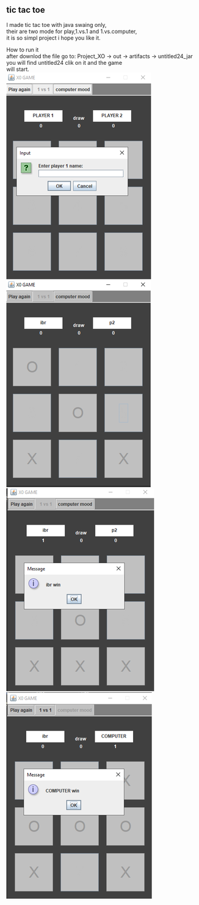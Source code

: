 <h2>tic tac toe<br></h2>
I made tic tac toe with java swaing only,<br>
their are two mode for play,1.vs.1 and 1.vs.computer,<br>
it is so simpl project i hope you like it.<br>

How to run it<br>
after downlod the file go to:
Project_XO -> out -> artifacts -> untitled24_jar
you will find untitled24 clik on it and the game<br>
will start.<br>
<img src="start.png"/>
<img src="play.png"/>
<img src="player win.png"/>
<img src="computer win.png"/>